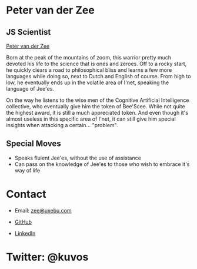 Peter van der Zee
=================

JS Scientist
------------

[Peter van der Zee](/media/img/team/zee.png)

Born at the peak of the mountains of zoom, this warrior pretty much devoted his life to the science that is ones and zeroes. Off to a rocky start, he quickly clears a road to philosophical bliss and learns a few more languages while doing so, next to Dutch and English of course. From high to low, he eventually ends up in the volatile area of I'net, speaking the language of Jee'es.

On the way he listens to the wise men of the Cognitive Artificial Intelligence collective, who eventually give him the token of Bee'Scee. While not quite the highest award, it is still a much appreciated token. And even though it's almost useless in this specific area of I'net, it can still give him special insights when attacking a certain... "problem".

Special Moves
-------------

* Speaks fluient Jee'es, without the use of assistance
* Can pass on the knowledge of Jee'es to those who wish to embrace it's way of life

Contact
=======

* Email: [zee@uxebu.com](mailto:zee@uxebu.com)

* [GitHub](http://github.com/qfox)

* [LinkedIn](http://www.linkedin.com/in/kuvos)
  

Twitter: @kuvos
===============
